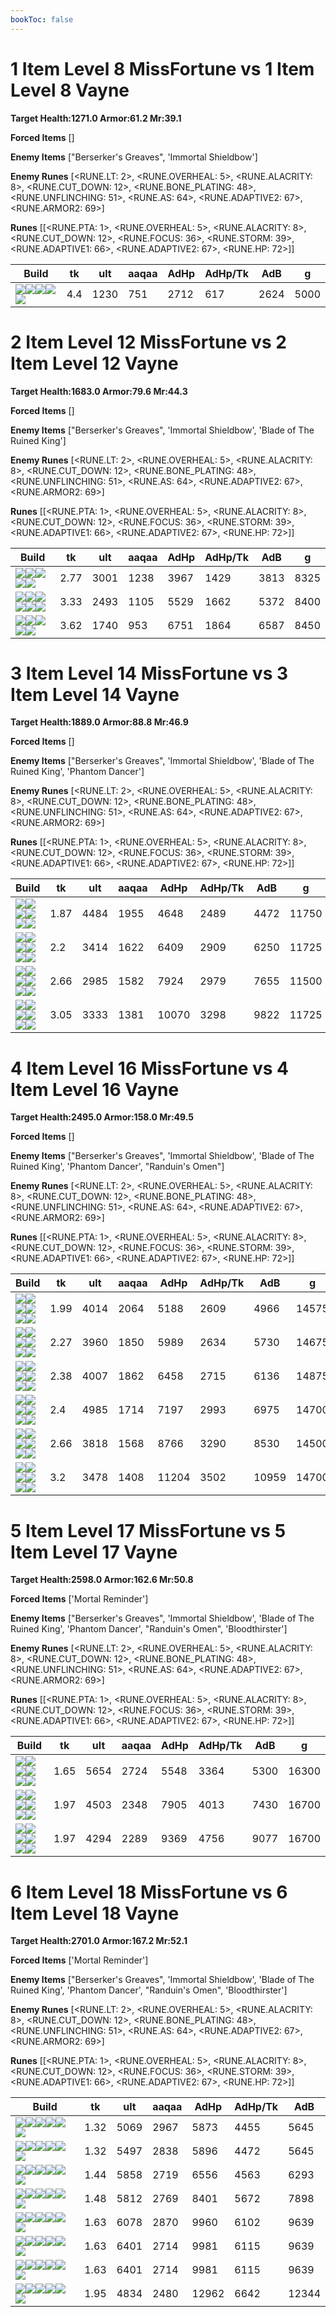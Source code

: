 ```yaml
---
bookToc: false
---
```


# 1 Item Level 8 MissFortune vs 1 Item Level 8 Vayne

**Target Health:1271.0 Armor:61.2 Mr:39.1**


**Forced Items** []


**Enemy Items** ["Berserker's Greaves", 'Immortal Shieldbow']


**Enemy Runes** [<RUNE.LT: 2>, <RUNE.OVERHEAL: 5>, <RUNE.ALACRITY: 8>, <RUNE.CUT_DOWN: 12>, <RUNE.BONE_PLATING: 48>, <RUNE.UNFLINCHING: 51>, <RUNE.AS: 64>, <RUNE.ADAPTIVE2: 67>, <RUNE.ARMOR2: 69>]


**Runes** [[<RUNE.PTA: 1>, <RUNE.OVERHEAL: 5>, <RUNE.ALACRITY: 8>, <RUNE.CUT_DOWN: 12>, <RUNE.FOCUS: 36>, <RUNE.STORM: 39>, <RUNE.ADAPTIVE1: 66>, <RUNE.ADAPTIVE2: 67>, <RUNE.HP: 72>]]




Build | tk | ult | aaqaa | AdHp | AdHp/Tk | AdB | g
-|-|-|-|-|-|-|-
![](/item/6672.png)![](/item/1001.png)![](/item/1053.png)![](/item/1055.png)![](/item/1036.png)|4.4|1230|751|2712|617|2624|5000




























































# 2 Item Level 12 MissFortune vs 2 Item Level 12 Vayne

**Target Health:1683.0 Armor:79.6 Mr:44.3**


**Forced Items** []


**Enemy Items** ["Berserker's Greaves", 'Immortal Shieldbow', 'Blade of The Ruined King']


**Enemy Runes** [<RUNE.LT: 2>, <RUNE.OVERHEAL: 5>, <RUNE.ALACRITY: 8>, <RUNE.CUT_DOWN: 12>, <RUNE.BONE_PLATING: 48>, <RUNE.UNFLINCHING: 51>, <RUNE.AS: 64>, <RUNE.ADAPTIVE2: 67>, <RUNE.ARMOR2: 69>]


**Runes** [[<RUNE.PTA: 1>, <RUNE.OVERHEAL: 5>, <RUNE.ALACRITY: 8>, <RUNE.CUT_DOWN: 12>, <RUNE.FOCUS: 36>, <RUNE.STORM: 39>, <RUNE.ADAPTIVE1: 66>, <RUNE.ADAPTIVE2: 67>, <RUNE.HP: 72>]]




Build | tk | ult | aaqaa | AdHp | AdHp/Tk | AdB | g
-|-|-|-|-|-|-|-
![](/item/6676.png)![](/item/3142.png)![](/item/1053.png)![](/item/1055.png)![](/item/1037.png)|2.77|3001|1238|3967|1429|3813|8325
![](/item/6673.png)![](/item/6676.png)![](/item/1001.png)![](/item/1055.png)![](/item/1038.png)![](/item/1036.png)|3.33|2493|1105|5529|1662|5372|8400
![](/item/6672.png)![](/item/3026.png)![](/item/1053.png)![](/item/1055.png)![](/item/3006.png)|3.62|1740|953|6751|1864|6587|8450




























































# 3 Item Level 14 MissFortune vs 3 Item Level 14 Vayne

**Target Health:1889.0 Armor:88.8 Mr:46.9**


**Forced Items** []


**Enemy Items** ["Berserker's Greaves", 'Immortal Shieldbow', 'Blade of The Ruined King', 'Phantom Dancer']


**Enemy Runes** [<RUNE.LT: 2>, <RUNE.OVERHEAL: 5>, <RUNE.ALACRITY: 8>, <RUNE.CUT_DOWN: 12>, <RUNE.BONE_PLATING: 48>, <RUNE.UNFLINCHING: 51>, <RUNE.AS: 64>, <RUNE.ADAPTIVE2: 67>, <RUNE.ARMOR2: 69>]


**Runes** [[<RUNE.PTA: 1>, <RUNE.OVERHEAL: 5>, <RUNE.ALACRITY: 8>, <RUNE.CUT_DOWN: 12>, <RUNE.FOCUS: 36>, <RUNE.STORM: 39>, <RUNE.ADAPTIVE1: 66>, <RUNE.ADAPTIVE2: 67>, <RUNE.HP: 72>]]




Build | tk | ult | aaqaa | AdHp | AdHp/Tk | AdB | g
-|-|-|-|-|-|-|-
![](/item/6676.png)![](/item/3142.png)![](/item/3033.png)![](/item/1053.png)![](/item/1055.png)![](/item/1038.png)|1.87|4484|1955|4648|2489|4472|11750
![](/item/6672.png)![](/item/6673.png)![](/item/3142.png)![](/item/1055.png)![](/item/1038.png)![](/item/1037.png)|2.2|3414|1622|6409|2909|6250|11725
![](/item/3026.png)![](/item/3153.png)![](/item/3142.png)![](/item/1055.png)![](/item/1038.png)![](/item/1036.png)|2.66|2985|1582|7924|2979|7655|11500
![](/item/3026.png)![](/item/6673.png)![](/item/3142.png)![](/item/1055.png)![](/item/1038.png)![](/item/1037.png)|3.05|3333|1381|10070|3298|9822|11725




























































# 4 Item Level 16 MissFortune vs 4 Item Level 16 Vayne

**Target Health:2495.0 Armor:158.0 Mr:49.5**


**Forced Items** []


**Enemy Items** ["Berserker's Greaves", 'Immortal Shieldbow', 'Blade of The Ruined King', 'Phantom Dancer', "Randuin's Omen"]


**Enemy Runes** [<RUNE.LT: 2>, <RUNE.OVERHEAL: 5>, <RUNE.ALACRITY: 8>, <RUNE.CUT_DOWN: 12>, <RUNE.BONE_PLATING: 48>, <RUNE.UNFLINCHING: 51>, <RUNE.AS: 64>, <RUNE.ADAPTIVE2: 67>, <RUNE.ARMOR2: 69>]


**Runes** [[<RUNE.PTA: 1>, <RUNE.OVERHEAL: 5>, <RUNE.ALACRITY: 8>, <RUNE.CUT_DOWN: 12>, <RUNE.FOCUS: 36>, <RUNE.STORM: 39>, <RUNE.ADAPTIVE1: 66>, <RUNE.ADAPTIVE2: 67>, <RUNE.HP: 72>]]




Build | tk | ult | aaqaa | AdHp | AdHp/Tk | AdB | g
-|-|-|-|-|-|-|-
![](/item/6672.png)![](/item/3033.png)![](/item/3153.png)![](/item/3142.png)![](/item/1038.png)![](/item/1037.png)|1.99|4014|2064|5188|2609|4966|14575
![](/item/3033.png)![](/item/3071.png)![](/item/3153.png)![](/item/3142.png)![](/item/1038.png)![](/item/1037.png)|2.27|3960|1850|5989|2634|5730|14675
![](/item/3033.png)![](/item/3153.png)![](/item/6333.png)![](/item/3142.png)![](/item/1038.png)![](/item/1037.png)|2.38|4007|1862|6458|2715|6136|14875
![](/item/3033.png)![](/item/6673.png)![](/item/6696.png)![](/item/3142.png)![](/item/1038.png)![](/item/1038.png)|2.4|4985|1714|7197|2993|6975|14700
![](/item/3026.png)![](/item/3033.png)![](/item/3091.png)![](/item/3142.png)![](/item/1053.png)![](/item/1038.png)|2.66|3818|1568|8766|3290|8530|14500
![](/item/6672.png)![](/item/6673.png)![](/item/3142.png)![](/item/3026.png)![](/item/1038.png)![](/item/1038.png)|3.2|3478|1408|11204|3502|10959|14700




























































# 5 Item Level 17 MissFortune vs 5 Item Level 17 Vayne

**Target Health:2598.0 Armor:162.6 Mr:50.8**


**Forced Items** ['Mortal Reminder']


**Enemy Items** ["Berserker's Greaves", 'Immortal Shieldbow', 'Blade of The Ruined King', 'Phantom Dancer', "Randuin's Omen", 'Bloodthirster']


**Enemy Runes** [<RUNE.LT: 2>, <RUNE.OVERHEAL: 5>, <RUNE.ALACRITY: 8>, <RUNE.CUT_DOWN: 12>, <RUNE.BONE_PLATING: 48>, <RUNE.UNFLINCHING: 51>, <RUNE.AS: 64>, <RUNE.ADAPTIVE2: 67>, <RUNE.ARMOR2: 69>]


**Runes** [[<RUNE.PTA: 1>, <RUNE.OVERHEAL: 5>, <RUNE.ALACRITY: 8>, <RUNE.CUT_DOWN: 12>, <RUNE.FOCUS: 36>, <RUNE.STORM: 39>, <RUNE.ADAPTIVE1: 66>, <RUNE.ADAPTIVE2: 67>, <RUNE.HP: 72>]]




Build | tk | ult | aaqaa | AdHp | AdHp/Tk | AdB | g
-|-|-|-|-|-|-|-
![](/item/6676.png)![](/item/3142.png)![](/item/3033.png)![](/item/3153.png)![](/item/6695.png)![](/item/1038.png)|1.65|5654|2724|5548|3364|5300|16300
![](/item/6672.png)![](/item/3033.png)![](/item/3153.png)![](/item/3142.png)![](/item/6673.png)![](/item/1038.png)|1.97|4503|2348|7905|4013|7430|16700
![](/item/6672.png)![](/item/3033.png)![](/item/3153.png)![](/item/3142.png)![](/item/3026.png)![](/item/1038.png)|1.97|4294|2289|9369|4756|9077|16700




























































# 6 Item Level 18 MissFortune vs 6 Item Level 18 Vayne

**Target Health:2701.0 Armor:167.2 Mr:52.1**


**Forced Items** ['Mortal Reminder']


**Enemy Items** ["Berserker's Greaves", 'Immortal Shieldbow', 'Blade of The Ruined King', 'Phantom Dancer', "Randuin's Omen", 'Bloodthirster']


**Enemy Runes** [<RUNE.LT: 2>, <RUNE.OVERHEAL: 5>, <RUNE.ALACRITY: 8>, <RUNE.CUT_DOWN: 12>, <RUNE.BONE_PLATING: 48>, <RUNE.UNFLINCHING: 51>, <RUNE.AS: 64>, <RUNE.ADAPTIVE2: 67>, <RUNE.ARMOR2: 69>]


**Runes** [[<RUNE.PTA: 1>, <RUNE.OVERHEAL: 5>, <RUNE.ALACRITY: 8>, <RUNE.CUT_DOWN: 12>, <RUNE.FOCUS: 36>, <RUNE.STORM: 39>, <RUNE.ADAPTIVE1: 66>, <RUNE.ADAPTIVE2: 67>, <RUNE.HP: 72>]]




Build | tk | ult | aaqaa | AdHp | AdHp/Tk | AdB
-|-|-|-|-|-|-
![](/item/6672.png)![](/item/3033.png)![](/item/3153.png)![](/item/3142.png)![](/item/3091.png)![](/item/6695.png)|1.32|5069|2967|5873|4455|5645
![](/item/6672.png)![](/item/3033.png)![](/item/3153.png)![](/item/3142.png)![](/item/3091.png)![](/item/6676.png)|1.32|5497|2838|5896|4472|5645
![](/item/6676.png)![](/item/3142.png)![](/item/3033.png)![](/item/3091.png)![](/item/3153.png)![](/item/3814.png)|1.44|5858|2719|6556|4563|6293
![](/item/6672.png)![](/item/3033.png)![](/item/3153.png)![](/item/3142.png)![](/item/6673.png)![](/item/6676.png)|1.48|5812|2769|8401|5672|7898
![](/item/6676.png)![](/item/3142.png)![](/item/3033.png)![](/item/3153.png)![](/item/6695.png)![](/item/3026.png)|1.63|6078|2870|9960|6102|9639
![](/item/6676.png)![](/item/3142.png)![](/item/3033.png)![](/item/3026.png)![](/item/3153.png)![](/item/6693.png)|1.63|6401|2714|9981|6115|9639
![](/item/6676.png)![](/item/3142.png)![](/item/3033.png)![](/item/3026.png)![](/item/3153.png)![](/item/6696.png)|1.63|6401|2714|9981|6115|9639
![](/item/6672.png)![](/item/3033.png)![](/item/3153.png)![](/item/3142.png)![](/item/6673.png)![](/item/3026.png)|1.95|4834|2480|12962|6642|12344





























































